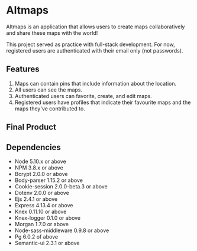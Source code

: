 # Altmaps

Altmaps is an application that allows users to create maps collaboratively and share these maps with the world!

This project served as practice with full-stack development. For now, registered users are authenticated with their email only (not passwords).

## Features

1. Maps can contain pins that include information about the location.
2. All users can see the maps.
3. Authenticated users can favorite, create, and edit maps.
4. Registered users have profiles that indicate their favourite maps and the maps they've contributed to.

## Final Product

## Dependencies

- Node 5.10.x or above
- NPM 3.8.x or above
- Bcrypt 2.0.0 or above
- Body-parser 1.15.2 or above
- Cookie-session 2.0.0-beta.3 or above
- Dotenv 2.0.0 or above
- Ejs 2.4.1 or above
- Express 4.13.4 or above
- Knex 0.11.10 or above
- Knex-logger 0.1.0 or above
- Morgan 1.7.0 or above
- Node-sass-middleware 0.9.8 or above
- Pg 6.0.2 of above
- Semantic-ui 2.3.1 or above
